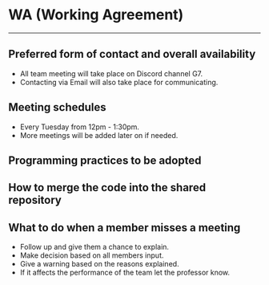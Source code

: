 # WA (Working Agreement) 
---
## Preferred form of contact and overall availability

- All team meeting will take place on Discord channel G7.
- Contacting via Email will also take place for communicating.

## Meeting schedules

- Every Tuesday from 12pm - 1:30pm.
- More meetings will be added later on if needed.

## Programming practices to be adopted



## How to merge the code into the shared repository



## What to do when a member misses a meeting

- Follow up and give them a chance to explain.
- Make decision based on all members input.
- Give a warning based on the reasons explained.
- If it affects the performance of the team let the professor know.
